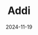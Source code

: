 ---  
layout: startup_page  
title: "Addi"  
id: "co.addi.com"  
permalink: "/addico.addi.com11192024/"  
website: "https://co.addi.com/"  
funding_round: "Credit Facility"  
funding_amount: "$100M"  
investors: "Victory Park Capital"  
about: "Addi is a Colombian fintech platform offering integrated payments, shopping, and banking solutions, including Buy Now Pay Later (BNPL) services. It serves both consumers and merchants, aiming to improve access to credit and financial services in Colombia. Addi has achieved profitability and obtained regulatory approval to operate as a bank."  
markets: "Fintech, Financial Services, Payments"  
hq: "Bogota, Distrito Especial, Colombia"  
founded_year: "2018"  
linkedin: "https://www.linkedin.com/company/addicol"  
twitter: "https://twitter.com/Addi_col"  
instagram: ""  
facebook: "https://www.facebook.com/AddiCOL21"  
crunchbase: "https://www.crunchbase.com/organization/addi"  
pitchbook: "https://pitchbook.com/profiles/company/233935-66"  

date_display: "19-Nov-2024"  
date: "2024-11-19"

# SEO Optimization  
meta_title: "Addi - Credit Facility Funding ($100M)"  
meta_description: "Addi, Addi is a Colombian fintech platform offering integrated payments, shopping, and banking solutions, including Buy Now Pay Later (BNPL) services. It se..."  
meta_keywords: "Addi, Fintech, Financial Services, Payments, Credit Facility funding"  
canonical_url: "https://startup.projectstartups.com/addico.addi.com11192024/"  
---